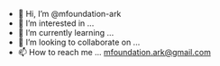 - 👋 Hi, I’m @mfoundation-ark
- 👀 I’m interested in ...
- 🌱 I’m currently learning ...
- 💞️ I’m looking to collaborate on ...
- 📫 How to reach me ... mfoundation.ark@gmail.com

<!---
mfoundation-ark/mfoundation-ark is a ✨ special ✨ repository because its `README.md` (this file) appears on your GitHub profile.
You can click the Preview link to take a look at your changes.
--->
